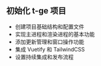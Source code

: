## 初始化 t-ge 项目

- 创建项目基础结构和配置文件
- 实现主进程和渲染进程的基本功能
- 添加更新管理和窗口操作功能
- 集成 Vuetify 和 TailwindCSS
- 设置持续集成和发布流程

